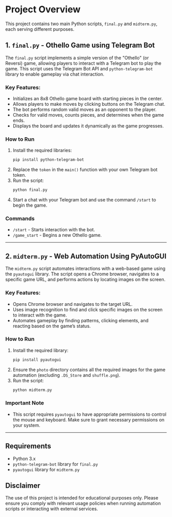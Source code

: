 
# Project Overview

This project contains two main Python scripts, `final.py` and `midterm.py`, each serving different purposes.

## 1. `final.py` - Othello Game using Telegram Bot

The `final.py` script implements a simple version of the "Othello" (or Reversi) game, allowing players to interact with a Telegram bot to play the game. This script uses the Telegram Bot API and `python-telegram-bot` library to enable gameplay via chat interaction.

### Key Features:
- Initializes an 8x8 Othello game board with starting pieces in the center.
- Allows players to make moves by clicking buttons on the Telegram chat.
- The bot performs random valid moves as an opponent to the player.
- Checks for valid moves, counts pieces, and determines when the game ends.
- Displays the board and updates it dynamically as the game progresses.

### How to Run
1. Install the required libraries:
   ```bash
   pip install python-telegram-bot
   ```
2. Replace the `token` in the `main()` function with your own Telegram bot token.
3. Run the script:
   ```bash
   python final.py
   ```
4. Start a chat with your Telegram bot and use the command `/start` to begin the game.

### Commands
- `/start` - Starts interaction with the bot.
- `/game_start` - Begins a new Othello game.

---

## 2. `midterm.py` - Web Automation Using PyAutoGUI

The `midterm.py` script automates interactions with a web-based game using the `pyautogui` library. The script opens a Chrome browser, navigates to a specific game URL, and performs actions by locating images on the screen.

### Key Features:
- Opens Chrome browser and navigates to the target URL.
- Uses image recognition to find and click specific images on the screen to interact with the game.
- Automates gameplay by finding patterns, clicking elements, and reacting based on the game’s status.

### How to Run
1. Install the required library:
   ```bash
   pip install pyautogui
   ```
2. Ensure the `photo` directory contains all the required images for the game automation (excluding `.DS_Store` and `shuffle.png`).
3. Run the script:
   ```bash
   python midterm.py
   ```

### Important Note
- This script requires `pyautogui` to have appropriate permissions to control the mouse and keyboard. Make sure to grant necessary permissions on your system.

---

## Requirements
- Python 3.x
- `python-telegram-bot` library for `final.py`
- `pyautogui` library for `midterm.py`

## Disclaimer
The use of this project is intended for educational purposes only. Please ensure you comply with relevant usage policies when running automation scripts or interacting with external services.
